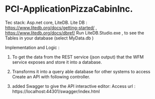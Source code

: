 # PCI-ApplicationPizzaCabinInc.
Tec stack: Asp.net core, LiteDB.
Lite DB : https://www.litedb.org/docs/getting-started/ , https://www.litedb.org/docs/dbref/
Run LiteDB.Studio.exe , to see the Tables in your database (select MyData.db )
 

Implementation and Logic :
1.	To get the data from the REST service (json output) that the WFM service exposes and store it into a database. 
2.	Transforms it into a query able database for other systems to access
Create an API with following controller.


4.	added Swagger to give the API interactive editor:
Access url : https://localhost:44301/swagger/index.html
 

